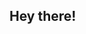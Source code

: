 ## Hey there! 

<!--
**samoanspam/samoanspam** is a ✨ _special_ ✨ repository because its `README.md` (this file) appears on your GitHub profile.

👋 Hi, I’m Teia Patane

🎓 Student at Brigham Young University – Idaho
🎖️ Army ROTC Cadet | Future U.S. Army Officer
💻 Aspiring Software Developer & Problem-Solver

🔧 Skills & Technologies

Languages: Python, C#, Java, JavaScript, HTML/CSS

Frameworks & Tools: React, Node.js, Flask, Django, Firestore, Git/GitHub

Databases: SQLite, PostgreSQL, Firebase

Concepts: Data Structures & Algorithms, Multithreading, Object-Oriented Programming, Cloud Databases

📂 Featured Projects

🃏 Magic: The Gathering Database – Firestore-backed CRUD app for organizing card collections.

🚗 Car Production & Sales Simulation – Python threading & custom queue system simulating factories and dealerships.

🎮 Choose Your Own Adventure (Java) – Command-line text game using conditionals, loops, classes, and Java Collections.

⚡ Algorithms Library (C# & Python) – Implementations of sorting, graph algorithms, and data structures with performance analysis.

🌟 Leadership & Experience

ROTC: Developed discipline, leadership, and mission planning skills.

Team Projects: Led coding teams through design, implementation, and testing phases.

Mentorship: Guided peers in preparing for Cadet Summer Training and technical competencies.
